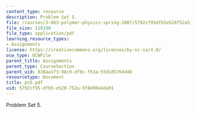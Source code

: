 ```yaml
---
content_type: resource
description: Problem Set 5.
file: /courses/3-063-polymer-physics-spring-2007/5792cf95dfb5e520752a5f8490e4da91_ps5.pdf
file_size: 119199
file_type: application/pdf
learning_resource_types:
- Assignments
license: https://creativecommons.org/licenses/by-nc-sa/4.0/
ocw_type: OCWFile
parent_title: Assignments
parent_type: CourseSection
parent_uid: 838aa1f3-98c9-df8c-f53a-55d1d5704d46
resourcetype: Document
title: ps5.pdf
uid: 5792cf95-dfb5-e520-752a-5f8490e4da91
---
```

Problem Set 5.